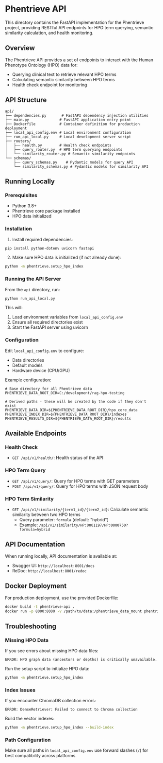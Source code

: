# Phentrieve API

This directory contains the FastAPI implementation for the Phentrieve project, providing RESTful API endpoints for HPO term querying, semantic similarity calculation, and health monitoring.

## Overview

The Phentrieve API provides a set of endpoints to interact with the Human Phenotype Ontology (HPO) data for:

- Querying clinical text to retrieve relevant HPO terms
- Calculating semantic similarity between HPO terms
- Health check endpoint for monitoring

## API Structure

```
api/
├── dependencies.py       # FastAPI dependency injection utilities
├── main.py              # FastAPI application entry point
├── Dockerfile           # Container definition for production deployment
├── local_api_config.env # Local environment configuration
├── run_api_local.py     # Local development server script
├── routers/
│   ├── health.py        # Health check endpoints
│   ├── query_router.py  # HPO term querying endpoints
│   └── similarity_router.py # Semantic similarity endpoints
└── schemas/
    ├── query_schemas.py    # Pydantic models for query API
    └── similarity_schemas.py # Pydantic models for similarity API
```

## Running Locally

### Prerequisites

- Python 3.8+
- Phentrieve core package installed
- HPO data initialized

### Installation

1. Install required dependencies:

```bash
pip install python-dotenv uvicorn fastapi
```

2. Make sure HPO data is initialized (if not already done):

```bash
python -m phentrieve.setup_hpo_index
```

### Running the API Server

From the `api` directory, run:

```bash
python run_api_local.py
```

This will:
1. Load environment variables from `local_api_config.env`
2. Ensure all required directories exist
3. Start the FastAPI server using uvicorn

### Configuration

Edit `local_api_config.env` to configure:

- Data directories
- Default models
- Hardware device (CPU/GPU)

Example configuration:

```
# Base directory for all Phentrieve data
PHENTRIEVE_DATA_ROOT_DIR=C:/development/rag-hpo-testing

# Derived paths - these will be created by the code if they don't exist
PHENTRIEVE_DATA_DIR=${PHENTRIEVE_DATA_ROOT_DIR}/hpo_core_data
PHENTRIEVE_INDEX_DIR=${PHENTRIEVE_DATA_ROOT_DIR}/indexes
PHENTRIEVE_RESULTS_DIR=${PHENTRIEVE_DATA_ROOT_DIR}/results
```

## Available Endpoints

### Health Check

- `GET /api/v1/health/`: Health status of the API

### HPO Term Query

- `GET /api/v1/query/`: Query for HPO terms with GET parameters
- `POST /api/v1/query/`: Query for HPO terms with JSON request body

### HPO Term Similarity

- `GET /api/v1/similarity/{term1_id}/{term2_id}`: Calculate semantic similarity between two HPO terms
  - Query parameter: `formula` (default: "hybrid")
  - Example: `/api/v1/similarity/HP:0001197/HP:0000750?formula=hybrid`

## API Documentation

When running locally, API documentation is available at:

- Swagger UI: `http://localhost:8001/docs`
- ReDoc: `http://localhost:8001/redoc`

## Docker Deployment

For production deployment, use the provided Dockerfile:

```bash
docker build -t phentrieve-api .
docker run -p 8000:8000 -v /path/to/data:/phentrieve_data_mount phentrieve-api
```

## Troubleshooting

### Missing HPO Data

If you see errors about missing HPO data files:

```
ERROR: HPO graph data (ancestors or depths) is critically unavailable.
```

Run the setup script to initialize HPO data:

```bash
python -m phentrieve.setup_hpo_index
```

### Index Issues

If you encounter ChromaDB collection errors:

```
ERROR: DenseRetriever: Failed to connect to Chroma collection
```

Build the vector indexes:

```bash
python -m phentrieve.setup_hpo_index --build-index
```

### Path Configuration

Make sure all paths in `local_api_config.env` use forward slashes (`/`) for best compatibility across platforms.
